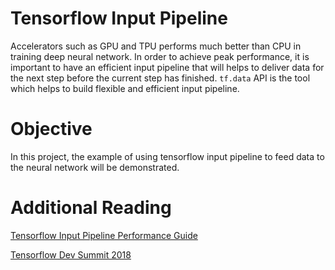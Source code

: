 # Tensorflow Input Pipeline
Accelerators such as GPU and TPU performs much better than CPU in training deep neural network. In order to achieve peak performance, it is important to have an efficient input pipeline that will helps to deliver data for the next step before the current step has finished. `tf.data` API is the tool which helps to build flexible and efficient input pipeline.

# Objective
In this project, the example of using tensorflow input pipeline to feed data to the neural network will be demonstrated. 

# Additional Reading
[Tensorflow Input Pipeline Performance Guide](https://www.tensorflow.org/performance/datasets_performance)

[Tensorflow Dev Summit 2018](https://www.youtube.com/watch?v=uIcqeP7MFH0)
